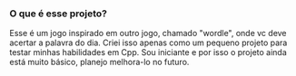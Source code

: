 ### O que é esse projeto? 
Esse é um jogo inspirado em outro jogo, chamado "wordle", onde vc deve acertar a palavra do dia. Criei isso apenas como um pequeno projeto para testar minhas habilidades em Cpp. Sou iniciante e por isso o projeto ainda está muito básico, planejo melhora-lo no futuro.
